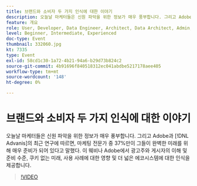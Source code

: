 ```yaml
---
title: 브랜드와 소비자 두 가지 인식에 대한 이야기
description: 오늘날 마케터들은 신원 파악을 위한 정보가 매우 풍부합니다. 그리고 Adobe 앤 어드밴스 사의 최근 연구에 따르면, 마케팅 전문가 중 37퍼센트만이 그들이 무익한 미래를 위해 매우 준비가 되어 있다고 말했다. 이 웨비나 Adobe에서 광고주와 게시자의 이해 및 준비 수준, 쿠키 없는 미래, 사용 사례에 대한 영향 및 더 넓은 에코시스템에 대한 인식을 제공합니다.
feature: 개요
role: User, Developer, Data Engineer, Architect, Data Architect, Admin, Leader
level: Beginner, Intermediate, Experienced
doc-type: Event
thumbnail: 332060.jpg
kt: 7335
type: Event
exl-id: 58cd1c30-1a72-4b21-94a6-b29d73b824c2
source-git-commit: 4b91696f840518312ec041abdbe5217178aee405
workflow-type: tm+mt
source-wordcount: '148'
ht-degree: 0%

---
```


# 브랜드와 소비자 두 가지 인식에 대한 이야기

오늘날 마케터들은 신원 파악을 위한 정보가 매우 풍부합니다. 그리고 Adobe과 [!DNL Advanis]의 최근 연구에 따르면, 마케팅 전문가 중 37%만이 그들이 완벽한 미래를 위해 매우 준비가 되어 있다고 말했다. 이 웨비나 Adobe에서 광고주와 게시자의 이해 및 준비 수준, 쿠키 없는 미래, 사용 사례에 대한 영향 및 더 넓은 에코시스템에 대한 인식을 제공합니다.

>[!VIDEO](https://video.tv.adobe.com/v/332060/?quality=12&learn=on)
